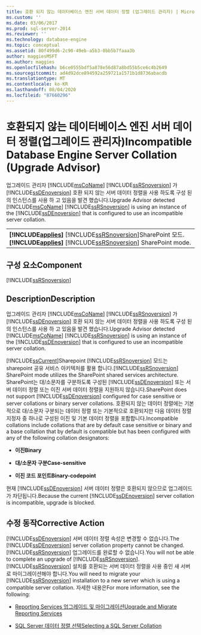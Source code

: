 ```yaml
---
title: 호환 되지 않는 데이터베이스 엔진 서버 데이터 정렬 (업그레이드 관리자) | Microsoft Docs
ms.custom: ''
ms.date: 03/06/2017
ms.prod: sql-server-2014
ms.reviewer: ''
ms.technology: database-engine
ms.topic: conceptual
ms.assetid: 80f499d6-2c90-49eb-a5b3-0bb5b7faaa3b
author: maggiesMSFT
ms.author: maggies
ms.openlocfilehash: b6ce0555bdf5a878e56d87a8bd55b5ce6c4b2649
ms.sourcegitcommit: ad4d92dce894592a259721a1571b1d8736abacdb
ms.translationtype: MT
ms.contentlocale: ko-KR
ms.lasthandoff: 08/04/2020
ms.locfileid: "87660296"
---
```

# <a name="incompatible-database-engine-server-collation-upgrade-advisor"></a><span data-ttu-id="baf93-102">호환되지 않는 데이터베이스 엔진 서버 데이터 정렬(업그레이드 관리자)</span><span class="sxs-lookup"><span data-stu-id="baf93-102">Incompatible Database Engine Server Collation (Upgrade Advisor)</span></span>
  <span data-ttu-id="baf93-103">업그레이드 관리자 [!INCLUDE[msCoName](../../includes/msconame-md.md)] [!INCLUDE[ssRSnoversion](../../includes/ssrsnoversion-md.md)] 가 [!INCLUDE[ssDEnoversion](../../includes/ssdenoversion-md.md)] 호환 되지 않는 서버 데이터 정렬을 사용 하도록 구성 된의 인스턴스를 사용 하 고 있음을 발견 했습니다.</span><span class="sxs-lookup"><span data-stu-id="baf93-103">Upgrade Advisor detected [!INCLUDE[msCoName](../../includes/msconame-md.md)] [!INCLUDE[ssRSnoversion](../../includes/ssrsnoversion-md.md)] is using an instance of the [!INCLUDE[ssDEnoversion](../../includes/ssdenoversion-md.md)] that is configured to use an incompatible server collation.</span></span>  
  
||  
|-|  
|<span data-ttu-id="baf93-104">**[!INCLUDE[applies](../../includes/applies-md.md)]**  [!INCLUDE[ssRSnoversion](../../includes/ssrsnoversion-md.md)]SharePoint 모드.</span><span class="sxs-lookup"><span data-stu-id="baf93-104">**[!INCLUDE[applies](../../includes/applies-md.md)]**  [!INCLUDE[ssRSnoversion](../../includes/ssrsnoversion-md.md)] SharePoint mode.</span></span>|  
  
## <a name="component"></a><span data-ttu-id="baf93-105">구성 요소</span><span class="sxs-lookup"><span data-stu-id="baf93-105">Component</span></span>  
 [!INCLUDE[ssRSnoversion](../../includes/ssrsnoversion-md.md)]  
  
## <a name="description"></a><span data-ttu-id="baf93-106">Description</span><span class="sxs-lookup"><span data-stu-id="baf93-106">Description</span></span>  
 <span data-ttu-id="baf93-107">업그레이드 관리자 [!INCLUDE[msCoName](../../includes/msconame-md.md)] [!INCLUDE[ssRSnoversion](../../includes/ssrsnoversion-md.md)] 가 [!INCLUDE[ssDEnoversion](../../includes/ssdenoversion-md.md)] 호환 되지 않는 서버 데이터 정렬을 사용 하도록 구성 된의 인스턴스를 사용 하 고 있음을 발견 했습니다.</span><span class="sxs-lookup"><span data-stu-id="baf93-107">Upgrade Advisor detected [!INCLUDE[msCoName](../../includes/msconame-md.md)] [!INCLUDE[ssRSnoversion](../../includes/ssrsnoversion-md.md)] is using an instance of the [!INCLUDE[ssDEnoversion](../../includes/ssdenoversion-md.md)] that is configured to use an incompatible server collation.</span></span>  
  
 [!INCLUDE[ssCurrent](../../includes/sscurrent-md.md)]<span data-ttu-id="baf93-108">Sharepoint [!INCLUDE[ssRSnoversion](../../includes/ssrsnoversion-md.md)] 모드는 sharepoint 공유 서비스 아키텍처를 활용 합니다.</span><span class="sxs-lookup"><span data-stu-id="baf93-108">[!INCLUDE[ssRSnoversion](../../includes/ssrsnoversion-md.md)] SharePoint mode utilizes the SharePoint shared services architecture.</span></span> <span data-ttu-id="baf93-109">SharePoint는 대/소문자를 구분하도록 구성된 [!INCLUDE[ssDEnoversion](../../includes/ssdenoversion-md.md)] 또는 서버 데이터 정렬 또는 이진 서버 데이터 정렬을 지원하지 않습니다.</span><span class="sxs-lookup"><span data-stu-id="baf93-109">SharePoint does not support [!INCLUDE[ssDEnoversion](../../includes/ssdenoversion-md.md)] configured for case sensitive or server collations or binary server collations.</span></span> <span data-ttu-id="baf93-110">호환되지 않는 데이터 정렬에는 기본적으로 대/소문자 구분되는 데이터 정렬 또는 기본적으로 호환되지만 다음 데이터 정렬 지정자 중 하나로 구성된 이진 및 기본 데이터 정렬을 포함합니다.</span><span class="sxs-lookup"><span data-stu-id="baf93-110">Incompatible collations include collations that are by default case sensitive or binary and a base collation that by default is compatible but has been configured with any of the following collation designators:</span></span>  
  
-   <span data-ttu-id="baf93-111">**이진**</span><span class="sxs-lookup"><span data-stu-id="baf93-111">**Binary**</span></span>  
  
-   <span data-ttu-id="baf93-112">**대/소문자 구분**</span><span class="sxs-lookup"><span data-stu-id="baf93-112">**Case-sensitive**</span></span>  
  
-   <span data-ttu-id="baf93-113">**이진 코드 포인트**</span><span class="sxs-lookup"><span data-stu-id="baf93-113">**Binary-codepoint**</span></span>  
  
 <span data-ttu-id="baf93-114">현재 [!INCLUDE[ssDEnoversion](../../includes/ssdenoversion-md.md)] 서버 데이터 정렬은 호환되지 않으므로 업그레이드가 차단됩니다.</span><span class="sxs-lookup"><span data-stu-id="baf93-114">Because the current [!INCLUDE[ssDEnoversion](../../includes/ssdenoversion-md.md)] server collation is incompatible, upgrade is blocked.</span></span>  
  
## <a name="corrective-action"></a><span data-ttu-id="baf93-115">수정 동작</span><span class="sxs-lookup"><span data-stu-id="baf93-115">Corrective Action</span></span>  
 <span data-ttu-id="baf93-116">[!INCLUDE[ssDEnoversion](../../includes/ssdenoversion-md.md)] 서버 데이터 정렬 속성은 변경할 수 없습니다.</span><span class="sxs-lookup"><span data-stu-id="baf93-116">The [!INCLUDE[ssDEnoversion](../../includes/ssdenoversion-md.md)] server collation property cannot be changed.</span></span> <span data-ttu-id="baf93-117">[!INCLUDE[ssRSnoversion](../../includes/ssrsnoversion-md.md)] 업그레이드를 완료할 수 없습니다.</span><span class="sxs-lookup"><span data-stu-id="baf93-117">You will not be able to complete an upgrade of [!INCLUDE[ssRSnoversion](../../includes/ssrsnoversion-md.md)].</span></span> <span data-ttu-id="baf93-118">[!INCLUDE[ssRSnoversion](../../includes/ssrsnoversion-md.md)] 설치를 호환되는 서버 데이터 정렬을 사용 중인 새 서버로 마이그레이션해야 합니다.</span><span class="sxs-lookup"><span data-stu-id="baf93-118">You will need to migrate your [!INCLUDE[ssRSnoversion](../../includes/ssrsnoversion-md.md)] installation to a new server which is using a compatible server collation.</span></span> <span data-ttu-id="baf93-119">자세한 내용은</span><span class="sxs-lookup"><span data-stu-id="baf93-119">For more information, see the following:</span></span>  
  
-   [<span data-ttu-id="baf93-120">Reporting Services 업그레이드 및 마이그레이션</span><span class="sxs-lookup"><span data-stu-id="baf93-120">Upgrade and Migrate Reporting Services</span></span>](https://go.microsoft.com/fwlink/?LinkId=233227)  
  
-   [<span data-ttu-id="baf93-121">SQL Server 데이터 정렬 선택</span><span class="sxs-lookup"><span data-stu-id="baf93-121">Selecting a SQL Server Collation</span></span>](https://go.microsoft.com/fwlink/?LinkId=233226)  
  
  
